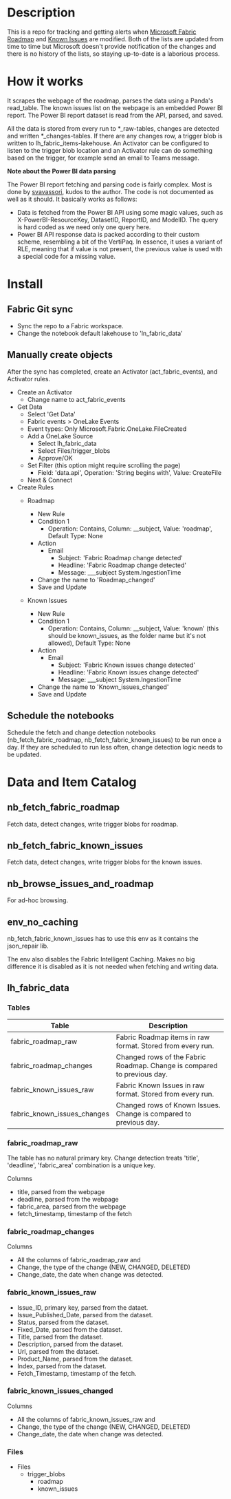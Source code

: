 # Description
This is a repo for tracking and getting alerts when [Microsoft Fabric]() [Roadmap]() and [Known Issues]() are modified. Both of the lists are updated from time to time but Microsoft doesn't provide notification of the changes and there is no history of the lists, so staying up-to-date is a laborious process.

# How it works
It scrapes the webpage of the roadmap, parses the data using a Panda's read_table. The known issues list on the webpage is an embedded Power BI report. The Power BI report dataset is read from the API, parsed, and saved.

All the data is stored from every run to *_raw-tables, changes are detected and written *_changes-tables. If there are any changes row, a trigger blob is written to lh_fabric_items-lakehouse. An Activator can be configured to listen to the trigger blob location and an Activator rule can do something based on the trigger, for example send an email to Teams message.

**Note about the Power BI data parsing**

The Power BI report fetching and parsing code is fairly complex. Most is done by [svavassori](https://gist.github.com/svavassori/3319ff9d7e16a8788665ca59a5a04889), kudos to the author. The code is not documented as well as it should. It basically works as follows:
* Data is fetched from the Power BI API using some magic values, such as X-PowerBI-ResourceKey, DatasetID, ReportID, and ModelID. The query is hard coded as we need only one query here.
* Power BI API response data is packed according to their custom scheme, resembling a bit of the VertiPaq. In essence, it uses a variant of RLE, meaning that if value is not present, the previous value is used with a special code for a missing value.

# Install
## Fabric Git sync
* Sync the repo to a Fabric workspace.
* Change the notebook default lakehouse to 'ln_fabric_data'

## Manually create objects
After the sync has completed, create an Activator (act_fabric_events), and Activator rules.

* Create an Activator
    * Change name to act_fabric_events
* Get Data
    * Select 'Get Data'
    * Fabric events > OneLake Events
    * Event types: Only Microsoft.Fabric.OneLake.FileCreated
    * Add a OneLake Source
        * Select lh_fabric_data
        * Select Files/trigger_blobs
        * Approve/OK
    * Set Filter (this option might require scrolling the page)
        * Field: 'data.api', Operation: 'String begins with', Value: CreateFile
    * Next & Connect
* Create Rules
    * Roadmap
        * New Rule
        * Condition 1
            * Operation: Contains, Column: __subject, Value: 'roadmap', Default Type: None
        * Action 
            * Email
                * Subject: 'Fabric Roadmap change detected'
                * Headline: 'Fabric Roadmap change detected'
                * Message: ​___subject System.IngestionTime
        * Change the name to 'Roadmap_changed'
        * Save and Update

    * Known Issues
        * New Rule
        * Condition 1
            * Operation: Contains, Column: __subject, Value: 'known' (this should be known_issues, as the folder name but it's not allowed), Default Type: None
        * Action 
            * Email
                * Subject: 'Fabric Known issues change detected'
                * Headline: 'Fabric Known issues change detected'
                * Message: ​___subject System.IngestionTime
        * Change the name to 'Known_issues_changed'
        * Save and Update

## Schedule the notebooks
Schedule the fetch and change detection notebooks (nb_fetch_fabric_roadmap, nb_fetch_fabric_known_issues) to be run once a day. If they are scheduled to run less often, change detection logic needs to be updated.

# Data and Item Catalog
## nb_fetch_fabric_roadmap
Fetch data, detect changes, write trigger blobs for roadmap.

## nb_fetch_fabric_known_issues
Fetch data, detect changes, write trigger blobs for the known issues.

## nb_browse_issues_and_roadmap
For ad-hoc browsing.

## env_no_caching
nb_fetch_fabric_known_issues has to use this env as it contains the json_repair lib. 

The env also disables the Fabric Intelligent Caching. Makes no big difference it is disabled as it is not needed when fetching and writing data.

## lh_fabric_data
### Tables
|Table|Description|
|--|--|
|fabric_roadmap_raw|Fabric Roadmap items in raw format. Stored from every run.|
|fabric_roadmap_changes|Changed rows of the Fabric Roadmap. Change is compared to previous day.|
|fabric_known_issues_raw|Fabric Known Issues in raw format. Stored from every run.|
|fabric_known_issues_changes|Changed rows of Known Issues. Change is compared to previous day.|

### fabric_roadmap_raw

The table has no natural primary key. Change detection treats 'title', 'deadline', 'fabric_area' combination is a unique key.

Columns
* title, parsed from the webpage
* deadline, parsed from the webpage
* fabric_area, parsed from the webpage
* fetch_timestamp, timestamp of the fetch

### fabric_roadmap_changes
Columns
* All the columns of fabric_roadmap_raw and
* Change, the type of the change (NEW, CHANGED, DELETED)
* Change_date, the date when change was detected.

### fabric_known_issues_raw
* Issue_ID, primary key, parsed from the dataet.
* Issue_Published_Date, parsed from the dataset.
* Status, parsed from the dataset.
* Fixed_Date, parsed from the dataset.
* Title, parsed from the dataset.
* Description, parsed from the dataset.
* Url, parsed from the dataset.
* Product_Name, parsed from the dataset.
* Index,  parsed from the dataset.
* Fetch_Timestamp, timestamp of the fetch.

### fabric_known_issues_changed
Columns
* All the columns of fabric_known_issues_raw and
* Change, the type of the change (NEW, CHANGED, DELETED)
* Change_date, the date when change was detected.


### Files
* Files
    * trigger_blobs
        * roadmap
        * known_issues